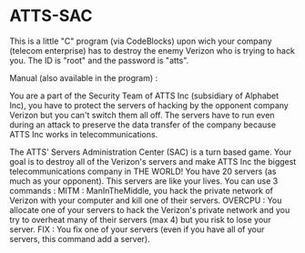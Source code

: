 # ATTS-SAC
This is a little "C" program (via CodeBlocks) upon wich your company (telecom enterprise) has to destroy the enemy Verizon who is trying to hack you.
The ID is "root" and the password is "atts".

Manual (also available in the program) :

You are a part of the Security Team of ATTS Inc (subsidiary of Alphabet Inc), 
you have to protect the servers of hacking by the opponent company Verizon but you can't switch them all off. The servers have to run even during an attack to preserve the data transfer of the company because ATTS Inc works in telecommunications.

The ATTS' Servers Administration Center (SAC) is a turn based game. Your goal is to destroy all of the Verizon's servers and make ATTS Inc the biggest telecommunications company in THE WORLD!
You have 20 servers (as much as your opponent). This servers are like your lives. You can use 3 commands :
MITM : ManInTheMiddle, you hack the private network of Verizon with your computer and kill one of their servers.
OVERCPU : You allocate one of your servers to hack the Verizon's private network and you try to overheat many of their servers (max 4) but you risk to lose your server.
FIX : You fix one of your servers (even if you have all of your servers, this command add a server).
